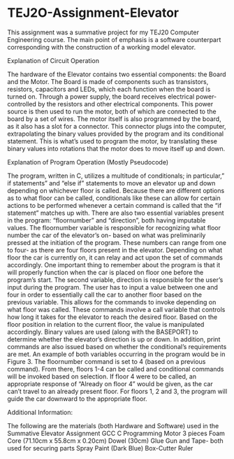 # TEJ2O-Assignment-Elevator
This assignment was a summative project for my TEJ20 Computer Engineering course. The main point of emphasis is a software counterpart corresponding with the construction of a working model elevator.

Explanation of Circuit Operation

The hardware of the Elevator contains two essential components: the Board and the Motor. The Board is made of components such as transistors, resistors, capacitors and LEDs, which each function when the board is turned on. Through a power supply, the board receives electrical power- controlled by the resistors and other electrical components. This power source is then used to run the motor, both of which are connected to the board by a set of wires.
The motor itself is also programmed by the board, as it also has a slot for a connector. This connector plugs into the computer, extrapolating the binary values provided by the program and its conditional statement. This is what’s used to program the motor, by translating these binary values into rotations that the motor does to move itself up and down. 

Explanation of Program Operation (Mostly Pseudocode)

The program, written in C, utilizes a multitude of conditionals; in particular,” if statements” and “else if” statements to move an elevator up and down depending on whichever floor is called. Because there are different options as to what floor can be called, conditionals like these can allow for certain actions to be performed whenever a certain command is called that the “if statement” matches up with. 
There are also two essential variables present in the program: “floornumber” and “direction”, both having imputable values. The floornumber variable is responsible for recognizing what floor number the car of the elevator’s on- based on what was preliminarily pressed at the initiation of the program.  These numbers can range from one to four- as there are four floors present in the elevator. Depending on what floor the car is currently on, it can relay and act upon the set of commands accordingly. One important thing to remember about the program is that it will properly function when the car is placed on floor one before the program’s start.
The second variable, direction is responsible for the user’s input during the program. The user has to input a value between one and four in order to essentially call the car to another floor based on the previous variable. This allows for the commands to invoke depending on what floor was called. These commands involve a call variable that controls how long it takes for the elevator to reach the desired floor. Based on the floor position in relation to the current floor, the value is manipulated accordingly. Binary values are used (along with the BASEPORT) to determine whether the elevator’s direction is up or down. In addition, print commands are also issued based on whether the conditional’s requirements are met. 
An example of both variables occurring in the program would be in Figure 3. The floornumber command is set to 4 (based on a previous command).  From there, floors 1-4 can be called and conditional commands will be invoked based on selection. If floor 4 were to be called, an appropriate response of “Already on floor 4” would be given, as the car can’t travel to an already present floor. For floors 1, 2 and 3, the program will guide the car downward to the appropriate floor.
 
Additional Information:

The following are the materials (both Hardware and Software) used in the Summative Elevator Assignment
GCC C Programming
Motor
3 pieces Foam Core (71.10cm x 55.8cm x 0.20cm)
Dowel (30cm)
Glue Gun and Tape- both used for securing parts
Spray Paint (Dark Blue) 
Box-Cutter
Ruler
